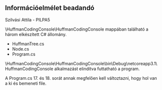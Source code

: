 Információelmélet beadandó
----------------------------

Szilvási Attila - PILPA5

\HuffmanCodingConsole\HuffmanCodingConsole mappában található a három elkészített C# állomány.

- HuffmanTree.cs
- Node.cs
- Program.cs

\HuffmanCodingConsole\HuffmanCodingConsole\bin\Debug\netcoreapp3.1\HuffmanCodingConsole alkalmazást elindítva futtatható a program.

A Program.cs 17. és 18. sorát annak megfelően kell változtazni, hogy hol van a ki és bemeneti file.


